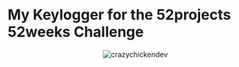# My Keylogger for the **52projects 52weeks Challenge**

<p align="center"> <img src="https://img.shields.io/github/license/CrazyChickenDev/My-Keylogger-Project" alt="crazychickendev" /></p>



